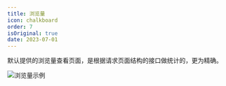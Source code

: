 ```yaml
---
title: 浏览量
icon: chalkboard
order: 7
isOriginal: true
date: 2023-07-01
---
```


默认提供的浏览量查看页面，是根据请求页面结构的接口做统计的，更为精确。

![浏览量示例](https://img.fxss.work/view-demo.png)
